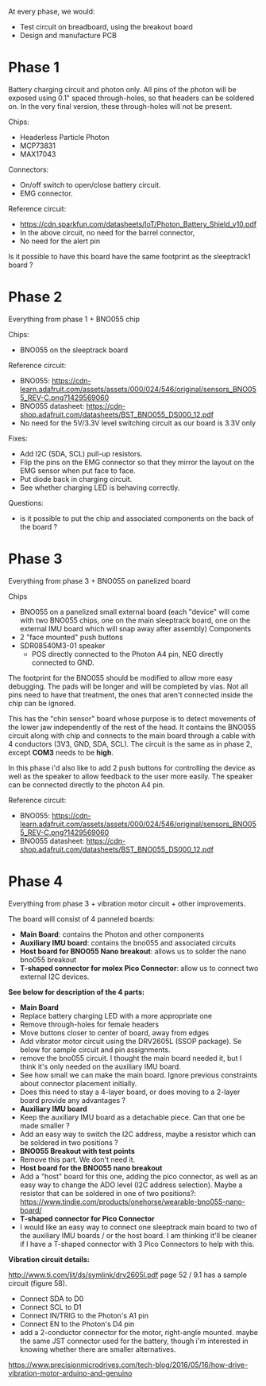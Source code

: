 At every phase, we would:
* Test circuit on breadboard, using the breakout board
* Design and manufacture PCB

Phase 1
=======
Battery charging circuit and photon only. All pins of the photon will be exposed using 0.1" spaced through-holes, so that headers can be soldered on. In the very final version, these through-holes will not be present.

Chips:
* Headerless Particle Photon
* MCP73831
* MAX17043

Connectors:
* On/off switch to open/close battery circuit.
* EMG connector.

Reference circuit:
* https://cdn.sparkfun.com/datasheets/IoT/Photon_Battery_Shield_v10.pdf
* In the above circuit, no need for the barrel connector,
* No need for the alert pin

Is it possible to have this board have the same footprint as the sleeptrack1 board ?

Phase 2
=======
Everything from phase 1 + BNO055 chip

Chips:
* BNO055 on the sleeptrack board

Reference circuit:
* BNO055: https://cdn-learn.adafruit.com/assets/assets/000/024/546/original/sensors_BNO055_REV-C.png?1429569060
* BNO055 datasheet: https://cdn-shop.adafruit.com/datasheets/BST_BNO055_DS000_12.pdf
* No need for the 5V/3.3V level switching circuit as our board is 3.3V only

Fixes:
* Add I2C (SDA, SCL) pull-up resistors.
* Flip the pins on the EMG connector so that they mirror the layout on the EMG sensor when put face to face.
* Put diode back in charging circuit.
* See whether charging LED is behaving correctly.

Questions:
* is it possible to put the chip and associated components on the back of the board ?

Phase 3
=======
Everything from phase 3 + BNO055 on panelized board

Chips
* BNO055 on a panelized small external board (each "device" will come with two BNO055 chips, one on the main sleeptrack board, one on the external IMU board which will snap away after assembly)
Components
* 2 "face mounted" push buttons
* SDR08540M3-01 speaker
  * POS directly connected to the Photon A4 pin, NEG directly connected to GND.

The footprint for the BNO055 should be modified to allow more easy debugging. The pads will be longer and will be completed by vias. Not all pins need to have that treatment, the ones that aren't connected inside the chip can be ignored.

This has the "chin sensor" board whose purpose is to detect movements of the lower jaw independently of the rest of the head. It contains the BNO055 circuit along with chip and connects to the main board through a cable with 4 conductors (3V3, GND, SDA, SCL). The circuit is the same as in phase 2, except **COM3** needs to be **high**.

In this phase i'd also like to add 2 push buttons for controlling the device as well as the speaker to allow feedback to the user more easily. The speaker can be connected directly to the photon A4 pin.

Reference circuit:
* BNO055: https://cdn-learn.adafruit.com/assets/assets/000/024/546/original/sensors_BNO055_REV-C.png?1429569060
* BNO055 datasheet: https://cdn-shop.adafruit.com/datasheets/BST_BNO055_DS000_12.pdf

Phase 4
=======
Everything from phase 3 + vibration motor circuit + other improvements.

The board will consist of 4 panneled boards:
* **Main Board**: contains the Photon and other components
* **Auxiliary IMU board**: contains the bno055 and associated circuits
* **Host board for BNO055 Nano breakout**: allows us to solder the nano bno055 breakout
* **T-shaped connector for molex Pico Connector**: allow us to connect two external I2C devices.

**See below for description of the 4 parts:**

* **Main Board**
 * Replace battery charging LED with a more appropriate one
 * Remove through-holes for female headers
 * Move buttons closer to center of board, away from edges
 * Add vibrator motor circuit using the DRV2605L (SSOP package). Se below for sample circuit and pin assignments.
 * remove the bno055 circuit. I thought the main board needed it, but I think it's only needed on the auxiliary IMU board.
 * See how small we can make the main board. Ignore previous constraints about connector placement initially.
 * Does this need to stay a 4-layer board, or does moving to a 2-layer board provide any advantages ? 
* **Auxiliary IMU board**
 * Keep the auxiliary IMU board as a detachable piece. Can that one be made smaller ?
 * Add an easy way to switch the I2C address, maybe a resistor which can be soldered in two positions ?
* **BNO055 Breakout with test points**
 * Remove this part. We don't need it.
* **Host board for the BNO055 nano breakout**
 * Add a "host" board for this one, adding the pico connector, as well as an easy way to change the ADO level (I2C address selection). Maybe a resistor that can be soldered in one of two positions?: https://www.tindie.com/products/onehorse/wearable-bno055-nano-board/
* **T-shaped connector for Pico Connector**
 * I would like an easy way to connect one sleeptrack main board to two of the auxiliary IMU boards / or the host board. I am thinking it'll be cleaner if I have a T-shaped connector with 3 Pico Connectors to help with this.



**Vibration circuit details:**

http://www.ti.com/lit/ds/symlink/drv2605l.pdf page 52 / 9.1 has a sample circuit (figure 58).

* Connect SDA to D0
* Connect SCL to D1
* Connect IN/TRIG to the Photon's A1 pin
* Connect EN to the Photon's D4 pin
* add a 2-conductor connector for the motor, right-angle mounted. maybe the same JST connector used for the battery, though i'm interested in knowing whether there are smaller alternatives.


https://www.precisionmicrodrives.com/tech-blog/2016/05/16/how-drive-vibration-motor-arduino-and-genuino

